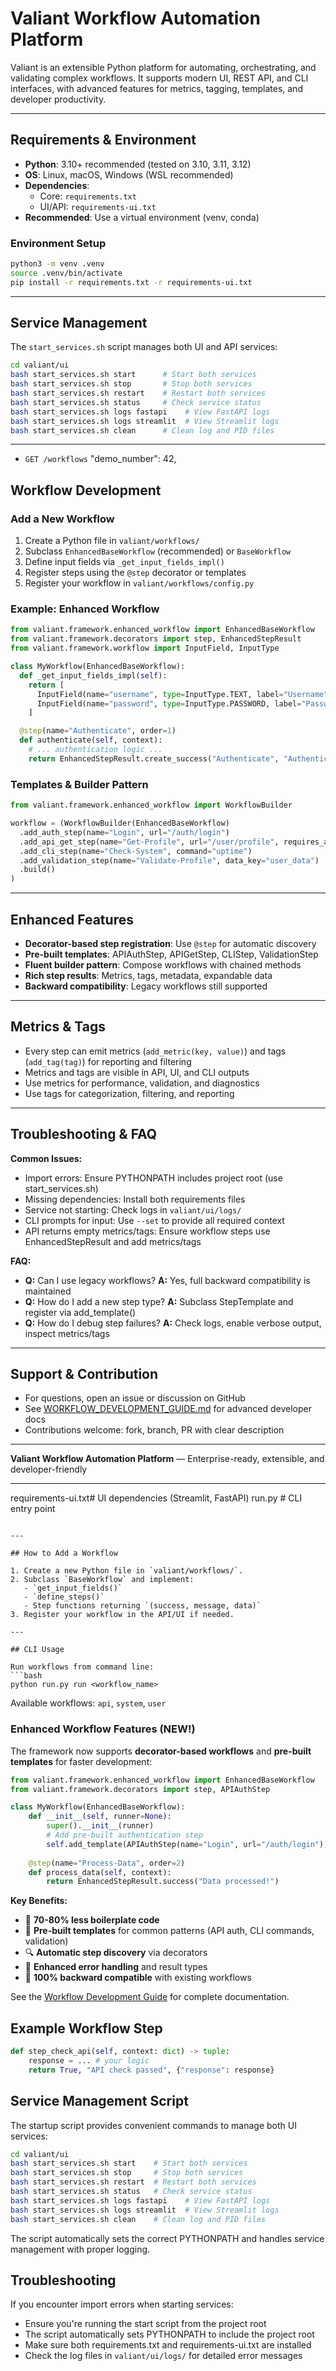 
# Valiant Workflow Automation Platform

Valiant is an extensible Python platform for automating, orchestrating, and validating complex workflows. It supports modern UI, REST API, and CLI interfaces, with advanced features for metrics, tagging, templates, and developer productivity.

---

## Requirements & Environment

- **Python**: 3.10+ recommended (tested on 3.10, 3.11, 3.12)
- **OS**: Linux, macOS, Windows (WSL recommended)
- **Dependencies**:
  - Core: `requirements.txt`
  - UI/API: `requirements-ui.txt`
- **Recommended**: Use a virtual environment (venv, conda)

### Environment Setup
```bash
python3 -m venv .venv
source .venv/bin/activate
pip install -r requirements.txt -r requirements-ui.txt
```

---




## Service Management

The `start_services.sh` script manages both UI and API services:
```bash
cd valiant/ui
bash start_services.sh start      # Start both services
bash start_services.sh stop       # Stop both services
bash start_services.sh restart    # Restart both services
bash start_services.sh status     # Check service status
bash start_services.sh logs fastapi    # View FastAPI logs
bash start_services.sh logs streamlit  # View Streamlit logs
bash start_services.sh clean      # Clean log and PID files
```

---


  - `GET /workflows`
          "demo_number": 42,

## Workflow Development

### Add a New Workflow
1. Create a Python file in `valiant/workflows/`
2. Subclass `EnhancedBaseWorkflow` (recommended) or `BaseWorkflow`
3. Define input fields via `_get_input_fields_impl()`
4. Register steps using the `@step` decorator or templates
5. Register your workflow in `valiant/workflows/config.py`

### Example: Enhanced Workflow
```python
from valiant.framework.enhanced_workflow import EnhancedBaseWorkflow
from valiant.framework.decorators import step, EnhancedStepResult
from valiant.framework.workflow import InputField, InputType

class MyWorkflow(EnhancedBaseWorkflow):
  def _get_input_fields_impl(self):
    return [
      InputField(name="username", type=InputType.TEXT, label="Username"),
      InputField(name="password", type=InputType.PASSWORD, label="Password")
    ]

  @step(name="Authenticate", order=1)
  def authenticate(self, context):
    # ... authentication logic ...
    return EnhancedStepResult.create_success("Authenticate", "Authenticated")
```

### Templates & Builder Pattern
```python
from valiant.framework.enhanced_workflow import WorkflowBuilder

workflow = (WorkflowBuilder(EnhancedBaseWorkflow)
  .add_auth_step(name="Login", url="/auth/login")
  .add_api_get_step(name="Get-Profile", url="/user/profile", requires_auth=True)
  .add_cli_step(name="Check-System", command="uptime")
  .add_validation_step(name="Validate-Profile", data_key="user_data")
  .build()
)
```

---

## Enhanced Features

- **Decorator-based step registration**: Use `@step` for automatic discovery
- **Pre-built templates**: APIAuthStep, APIGetStep, CLIStep, ValidationStep
- **Fluent builder pattern**: Compose workflows with chained methods
- **Rich step results**: Metrics, tags, metadata, expandable data
- **Backward compatibility**: Legacy workflows still supported

---

## Metrics & Tags

- Every step can emit metrics (`add_metric(key, value)`) and tags (`add_tag(tag)`) for reporting and filtering
- Metrics and tags are visible in API, UI, and CLI outputs
- Use metrics for performance, validation, and diagnostics
- Use tags for categorization, filtering, and reporting

---

## Troubleshooting & FAQ

**Common Issues:**
- Import errors: Ensure PYTHONPATH includes project root (use start_services.sh)
- Missing dependencies: Install both requirements files
- Service not starting: Check logs in `valiant/ui/logs/`
- CLI prompts for input: Use `--set` to provide all required context
- API returns empty metrics/tags: Ensure workflow steps use EnhancedStepResult and add metrics/tags

**FAQ:**
- **Q:** Can I use legacy workflows? **A:** Yes, full backward compatibility is maintained
- **Q:** How do I add a new step type? **A:** Subclass StepTemplate and register via add_template()
- **Q:** How do I debug step failures? **A:** Check logs, enable verbose output, inspect metrics/tags

---

## Support & Contribution

- For questions, open an issue or discussion on GitHub
- See [WORKFLOW_DEVELOPMENT_GUIDE.md](WORKFLOW_DEVELOPMENT_GUIDE.md) for advanced developer docs
- Contributions welcome: fork, branch, PR with clear description

---

**Valiant Workflow Automation Platform** — Enterprise-ready, extensible, and developer-friendly

---
  requirements-ui.txt# UI dependencies (Streamlit, FastAPI)
  run.py            # CLI entry point
```

---

## How to Add a Workflow

1. Create a new Python file in `valiant/workflows/`.
2. Subclass `BaseWorkflow` and implement:
   - `get_input_fields()`
   - `define_steps()`
   - Step functions returning `(success, message, data)`
3. Register your workflow in the API/UI if needed.

---

## CLI Usage

Run workflows from command line:
```bash
python run.py run <workflow_name>
```

Available workflows: `api`, `system`, `user`

### Enhanced Workflow Features (NEW!)

The framework now supports **decorator-based workflows** and **pre-built templates** for faster development:

```python
from valiant.framework.enhanced_workflow import EnhancedBaseWorkflow
from valiant.framework.decorators import step, APIAuthStep

class MyWorkflow(EnhancedBaseWorkflow):
    def __init__(self, runner=None):
        super().__init__(runner)
        # Add pre-built authentication step
        self.add_template(APIAuthStep(name="Login", url="/auth/login"))
    
    @step(name="Process-Data", order=2)
    def process_data(self, context):
        return EnhancedStepResult.success("Data processed!")
```

**Key Benefits:**
- 🎯 **70-80% less boilerplate code**
- 🚀 **Pre-built templates** for common patterns (API auth, CLI commands, validation)
- 🔍 **Automatic step discovery** via decorators
- 📝 **Enhanced error handling** and result types
- 🔄 **100% backward compatible** with existing workflows

See the [Workflow Development Guide](WORKFLOW_DEVELOPMENT_GUIDE.md) for complete documentation.

## Example Workflow Step

```python
def step_check_api(self, context: dict) -> tuple:
    response = ... # your logic
    return True, "API check passed", {"response": response}
```

## Service Management Script

The startup script provides convenient commands to manage both UI services:

```bash
cd valiant/ui
bash start_services.sh start    # Start both services
bash start_services.sh stop     # Stop both services  
bash start_services.sh restart  # Restart both services
bash start_services.sh status   # Check service status
bash start_services.sh logs fastapi    # View FastAPI logs
bash start_services.sh logs streamlit  # View Streamlit logs
bash start_services.sh clean    # Clean log and PID files
```

The script automatically sets the correct PYTHONPATH and handles service management with proper logging.

## Troubleshooting

If you encounter import errors when starting services:
- Ensure you're running the start script from the project root
- The script automatically sets PYTHONPATH to include the project root
- Make sure both requirements.txt and requirements-ui.txt are installed
- Check the log files in `valiant/ui/logs/` for detailed error messages
